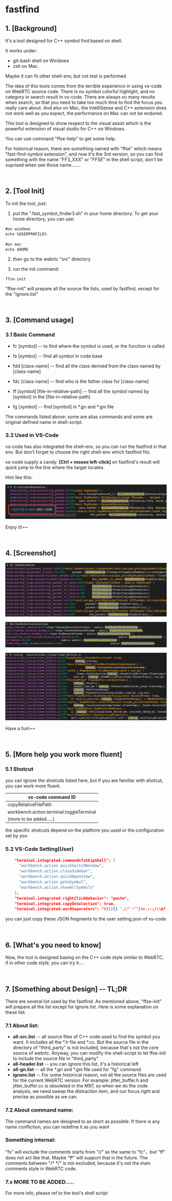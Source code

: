 # fastfind
## 1. [Background]

It's a tool designed for C++ symbol find based on shell. 

It works under:

- git-bash shell on Windows 
- zsh on Mac. 

Maybe it can fit other shell-env, but not test is performed

The idea of this tools comes from the terrible experience in using vs-code on WebRTC source code. There is no symbol colorful highlight, and no category in search result in vs-code. There are always so many results when search, so that you need to take too much time to find the focus you really care about.  And also on Mac, the IntelliSense and C++ extension does not work well as you expect, the performance on Mac can not be endured. 

This tool is designed to show respect to the visual assist which is the powerful extension of visual studio for C++ on Windows.

You can use command "ffse-help" to get some help. 

For historical reason, there are something named with "ffse" which means "fast-find-symbol extension", and now it's the 3rd version, so you can find something with the name "FF3_XXX" or "FFSE" in the shell script, don't be suprised when see those name.......

<br />

## 2. [Tool Init]

To init the tool, just:

1. put the ".fast_symbol_finder3.sh" in your home directory. To get your home directory, you can use:

```shell
#on windows 
echo %USERPROFILE%

#on mac
echo $HOME
```

2. then go to the webrtc "src" directory

3. run the init command:

```shell
ffse-init
```

"ffse-init" will prepare all the source file lists, used by fastfind, except for the "ignore.list"



<br />

## 3. [Command usage]

### 3.1 Basic Command

- fc [symbol]  -- to find where the symbol is used, or the function is called

- fs [symbol] -- find all symbol in code base

- fdd [class-name] -- find all the class derived from the class named by [class-name]

- fdc [class-name] -- find who is the father class for  [class-name]

- ff [symbol]  [file-in-relative-path] -- find all the symbol named by [symbol] in the [file-in-relative-path] 


- fg [symbol] -- find [symbol] in *.gn and *.gni file

The commands listed above: some are alias commands and some are original defined name in shell-script.



### 3.2 Used in VS-Code

vs-code has also integrated the shell-env, so you can run the fastfind in that env. But don't forget to choose the right shell-env which fastfind fits.

vs-code supply a candy: **[Ctrl + mouse left-click]** on fastfind's result will quick jump to the line where the target locates.

Hint like this:

![image-20240603181122396](readme.pic/image-20240603181122396.png)

Enjoy it!~~

<br />

## 4. [Screenshot]

![image-20240603172210739](readme.pic/image-20240603172210739.png)

![image-20240603172508178](readme.pic/image-20240603172508178.png)

![image-20240603174233244](readme.pic/image-20240603174233244.png)

Have a fun!~~

<br />

## 5. [More help you work more fluent]

### 5.1 Shotcut

you can ignore the shotcuts listed here, but if you are famillar with shotcut, you can work more fluent. 

| vs-code command ID                       |
| ---------------------------------------- |
| copyRelativeFilePath                     |
| workbench.action.terminal.toggleTerminal |
| (more to be added.....)                  |

the specific shotcuts depend on the platform you used or the configuration set by you

### 5.2 VS-Code Setting(User)

```json
    "terminal.integrated.commandsToSkipShell": [
      "workbench.action.quickSwitchWindow",
      "workbench.action.closeSidebar",
      "workbench.action.quickOpenView",
      "workbench.action.gotoSymbol",
      "workbench.action.showAllSymbols"
    ],
    "terminal.integrated.rightClickBehavior": "paste",
    "terminal.integrated.copyOnSelection": true,
    "terminal.integrated.wordSeparators": "()[]{} ',\"`─‘’|<>.:-;/\\&*-~=",
```

you can just copy these JSON fregments to the user setting.json of vs-code

<br />

## 6. [What's you need to know]

Now, the tool is designed basing on the C++ code style similar to WebRTC, if in other code style, you can try it....

<br />

## 7. [Something about  Design] -- TL;DR

There are several list used by the fastfind. As mentioned above, "ffse-init" will prepare all the list except for ignore.list. Here is some explanation on these list:

### 7.1 About list:

- **all-src.list** -- all source files of C++ code used to find the symbol you want. It includes all the *.h file and *.cc. But the source file in the directory of "third_party" is not included, because that's not the core source of webrtc. Anyway, you can modify the shell-script to let ffse-init to include the source file in "third_party"
- **all-header.list** -- you can ignore this list, it's a historical left
- **all-gn.list** -- all the *.gn and *.gni file used for "fg" command
- **ignore.list** -- For some historical reason, not all the source files are used for  the current WebRTC version. For example: jitter_buffer.h and jitter_buffer.cc is obsoleted in the M97, so when we do the code analysis, we need sweep the distraction item, and our focus right and precise as possible as we can.

### 7.2 About command name:

The command names are designed to as short as possible. If there is any name confliction, you can redefine it as you want

### Something internal:

"fs" will exclude the comments starts from "//" as the same to "fc"，but "ff" does not act like that. Maybe "ff" will support that in the future. The comments between "/* */" is not excluded, because it's not the main comments style in WebRTC code.

### 7.x MORE TO BE ADDED.....

For more info, please ref to the tool's shell script
